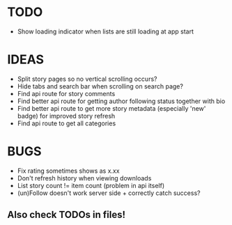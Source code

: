 # TODO
 - Show loading indicator when lists are still loading at app start

# IDEAS
 - Split story pages so no vertical scrolling occurs?
 - Hide tabs and search bar when scrolling on search page?
 - Find api route for story comments
 - Find better api route for getting author following status together with bio
 - Find better api route to get more story metadata (especially 'new' badge) for improved story refresh
 - Find api route to get all categories

# BUGS
 - Fix rating sometimes shows as x.xx
 - Don't refresh history when viewing downloads
 - List story count != item count (problem in api itself)
 - (un)Follow doesn't work server side + correctly catch success?

## Also check TODOs in files!